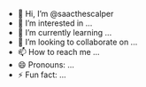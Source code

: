 - 👋 Hi, I’m @saacthescalper
- 👀 I’m interested in ...
- 🌱 I’m currently learning ...
- 💞️ I’m looking to collaborate on ...
- 📫 How to reach me ...
- 😄 Pronouns: ...
- ⚡ Fun fact: ...

<!---
saacthescalper/saacthescalper is a ✨ special ✨ repository because its `README.md` (this file) appears on your GitHub profile.
You can click the Preview link to take a look at your changes.
--->
